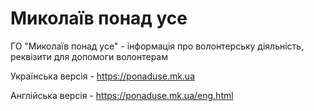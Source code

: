 # Миколаїв понад усе
ГО "Миколаїв понад усе" - інформація про волонтерську діяльність, реквізити для допомоги волонтерам

Українська версія - https://ponaduse.mk.ua

Англійська версія - https://ponaduse.mk.ua/eng.html
